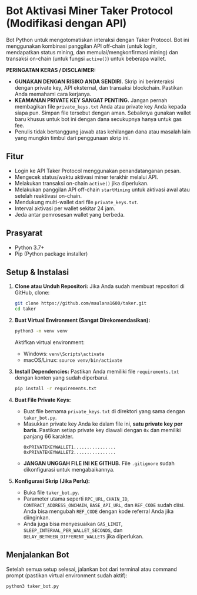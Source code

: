 # Bot Aktivasi Miner Taker Protocol (Modifikasi dengan API)

Bot Python untuk mengotomatiskan interaksi dengan Taker Protocol. Bot ini menggunakan kombinasi panggilan API off-chain (untuk login, mendapatkan status mining, dan memulai/mengkonfirmasi mining) dan transaksi on-chain (untuk fungsi `active()`) untuk beberapa wallet.

**PERINGATAN KERAS / DISCLAIMER:**
* **GUNAKAN DENGAN RISIKO ANDA SENDIRI.** Skrip ini berinteraksi dengan private key, API eksternal, dan transaksi blockchain. Pastikan Anda memahami cara kerjanya.
* **KEAMANAN PRIVATE KEY SANGAT PENTING.** Jangan pernah membagikan file `private_keys.txt` Anda atau private key Anda kepada siapa pun. Simpan file tersebut dengan aman. Sebaiknya gunakan wallet baru khusus untuk bot ini dengan dana secukupnya hanya untuk gas fee.
* Penulis tidak bertanggung jawab atas kehilangan dana atau masalah lain yang mungkin timbul dari penggunaan skrip ini.

## Fitur
* Login ke API Taker Protocol menggunakan penandatanganan pesan.
* Mengecek status/waktu aktivasi miner terakhir melalui API.
* Melakukan transaksi on-chain `active()` jika diperlukan.
* Melakukan panggilan API off-chain `startMining` untuk aktivasi awal atau setelah reaktivasi on-chain.
* Mendukung multi-wallet dari file `private_keys.txt`.
* Interval aktivasi per wallet sekitar 24 jam.
* Jeda antar pemrosesan wallet yang berbeda.

## Prasyarat
* Python 3.7+
* Pip (Python package installer)

## Setup & Instalasi

1.  **Clone atau Unduh Repositori:**
    Jika Anda sudah membuat repositori di GitHub, clone:
    ```bash
    git clone https://github.com/maulana1600/taker.git
    cd taker
    ```

2.  **Buat Virtual Environment (Sangat Direkomendasikan):**
    ```bash
    python3 -m venv venv
    ```
    Aktifkan virtual environment:
    * Windows: `venv\Scripts\activate`
    * macOS/Linux: `source venv/bin/activate`

3.  **Install Dependencies:**
    Pastikan Anda memiliki file `requirements.txt` dengan konten yang sudah diperbarui.
    ```bash
    pip install -r requirements.txt
    ```

4.  **Buat File Private Keys:**
    * Buat file bernama `private_keys.txt` di direktori yang sama dengan `taker_bot.py`.
    * Masukkan private key Anda ke dalam file ini, **satu private key per baris**. Pastikan setiap private key diawali dengan `0x` dan memiliki panjang 66 karakter.
        ```
        0xPRIVATEKEYWALLET1................
        0xPRIVATEKEYWALLET2................
        ```
    * **JANGAN UNGGAH FILE INI KE GITHUB.** File `.gitignore` sudah dikonfigurasi untuk mengabaikannya.

5.  **Konfigurasi Skrip (Jika Perlu):**
    * Buka file `taker_bot.py`.
    * Parameter utama seperti `RPC_URL`, `CHAIN_ID`, `CONTRACT_ADDRESS_ONCHAIN`, `BASE_API_URL`, dan `REF_CODE` sudah diisi. Anda bisa mengubah `REF_CODE` dengan kode referral Anda jika diinginkan.
    * Anda juga bisa menyesuaikan `GAS_LIMIT`, `SLEEP_INTERVAL_PER_WALLET_SECONDS`, dan `DELAY_BETWEEN_DIFFERENT_WALLETS` jika diperlukan.

## Menjalankan Bot
Setelah semua setup selesai, jalankan bot dari terminal atau command prompt (pastikan virtual environment sudah aktif):
```bash
python3 taker_bot.py
